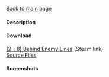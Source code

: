 [Back to main page](https://taddan.github.io/library/)<br/>
#### Description

#### Download
[(2 - 8) Behind Enemy Lines](https://steamcommunity.com/sharedfiles/filedetails/?id=530163440) (Steam link)<br/>
[Source Files]()

#### Screenshots

